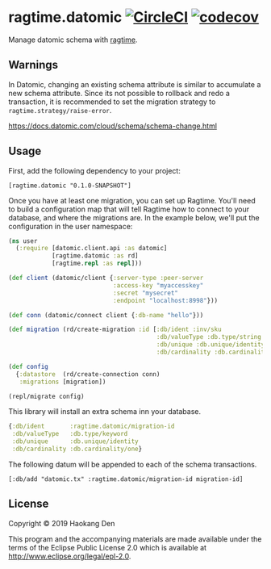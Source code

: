 # ragtime.datomic [![CircleCI](https://circleci.com/gh/hden/ragtime.datomic/tree/master.svg?style=svg)](https://circleci.com/gh/hden/ragtime.datomic/tree/master) [![codecov](https://codecov.io/gh/hden/ragtime.datomic/branch/master/graph/badge.svg?token=H3B9JL6DQX)](https://codecov.io/gh/hden/ragtime.datomic)

Manage datomic schema with [ragtime](https://github.com/weavejester/ragtime).

## Warnings

In Datomic, changing an existing schema attribute is similar to accumulate a new schema attribute. Since its not possible to rollback and redo a transaction, it is recommended to set the migration strategy to `ragtime.strategy/raise-error`.

https://docs.datomic.com/cloud/schema/schema-change.html


## Usage

First, add the following dependency to your project:

`[ragtime.datomic "0.1.0-SNAPSHOT"]`

Once you have at least one migration, you can set up Ragtime. You'll need to build a configuration map that will tell Ragtime how to connect to your database, and where the migrations are. In the example below, we'll put the configuration in the user namespace:

```clojure
(ns user
  (:require [datomic.client.api :as datomic]
            [ragtime.datomic :as rd]
            [ragtime.repl :as repl]))

(def client (datomic/client {:server-type :peer-server
                             :access-key "myaccesskey"
                             :secret "mysecret"
                             :endpoint "localhost:8998"}))

(def conn (datomic/connect client {:db-name "hello"}))

(def migration (rd/create-migration :id [:db/ident :inv/sku
                                         :db/valueType :db.type/string
                                         :db/unique :db.unique/identity
                                         :db/cardinality :db.cardinality/one]))

(def config
  {:datastore  (rd/create-connection conn)
   :migrations [migration])

(repl/migrate config)
```


This library will install an extra schema inn your database.

```clojure
{:db/ident       :ragtime.datomic/migration-id
 :db/valueType   :db.type/keyword
 :db/unique      :db.unique/identity
 :db/cardinality :db.cardinality/one}
```

The following datum will be appended to each of the schema transactions.

```
[:db/add "datomic.tx" :ragtime.datomic/migration-id migration-id]
```

## License

Copyright © 2019 Haokang Den

This program and the accompanying materials are made available under the
terms of the Eclipse Public License 2.0 which is available at
http://www.eclipse.org/legal/epl-2.0.
